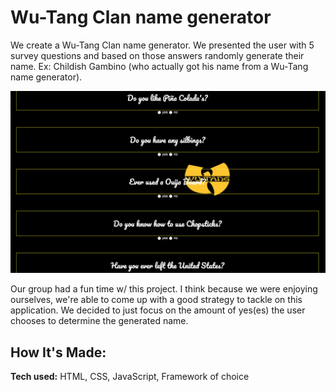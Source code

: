 # Wu-Tang Clan name generator
We create a Wu-Tang Clan name generator. We presented the user with 5 survey questions and based on those answers randomly generate their name. Ex: Childish Gambino (who actually got his name from a Wu-Tang name generator).

![alt tag](tang.png)

Our group had a fun time w/ this project. I think because we were enjoying ourselves, we're able to come up with a good strategy to tackle on this application. We decided to just focus on the amount of yes(es) the user chooses to determine the generated name.

## How It's Made:

**Tech used:** HTML, CSS, JavaScript, Framework of choice
